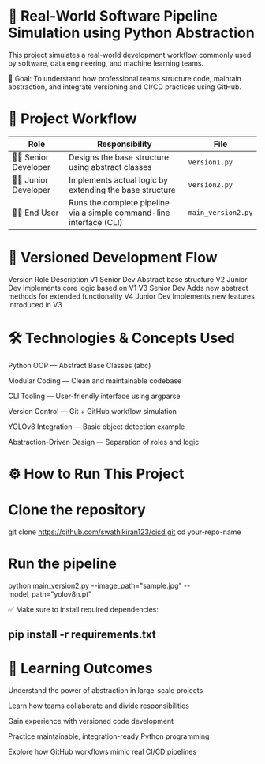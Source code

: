 # 🚀 Real-World Software Pipeline Simulation using Python Abstraction
This project simulates a real-world development workflow commonly used by software, data engineering, and machine learning teams.

🎯 Goal:
To understand how professional teams structure code, maintain abstraction, and integrate versioning and CI/CD practices using GitHub.

# 📌 Project Workflow

| Role                   | Responsibility                                                       | File               |
| ---------------------- | -------------------------------------------------------------------- | ------------------ |
| 👨‍💻 Senior Developer | Designs the base structure using abstract classes                    | `Version1.py`      |
| 👩‍💻 Junior Developer | Implements actual logic by extending the base structure              | `Version2.py`      |
| 🧑‍🚀 End User         | Runs the complete pipeline via a simple command-line interface (CLI) | `main_version2.py` |



# 🔁 Versioned Development Flow
Version	Role	Description
V1	Senior Dev	Abstract base structure
V2	Junior Dev	Implements core logic based on V1
V3	Senior Dev	Adds new abstract methods for extended functionality
V4	Junior Dev	Implements new features introduced in V3

# 🛠️ Technologies & Concepts Used
Python OOP — Abstract Base Classes (abc)

Modular Coding — Clean and maintainable codebase

CLI Tooling — User-friendly interface using argparse

Version Control — Git + GitHub workflow simulation

YOLOv8 Integration — Basic object detection example

Abstraction-Driven Design — Separation of roles and logic

# ⚙️ How to Run This Project
# Clone the repository
git clone https://github.com/swathikiran123/cicd.git
cd your-repo-name

# Run the pipeline
python main_version2.py --image_path="sample.jpg" --model_path="yolov8n.pt"


✅ Make sure to install required dependencies:


## pip install -r requirements.txt

# 🧠 Learning Outcomes
Understand the power of abstraction in large-scale projects

Learn how teams collaborate and divide responsibilities

Gain experience with versioned code development

Practice maintainable, integration-ready Python programming

Explore how GitHub workflows mimic real CI/CD pipelines

